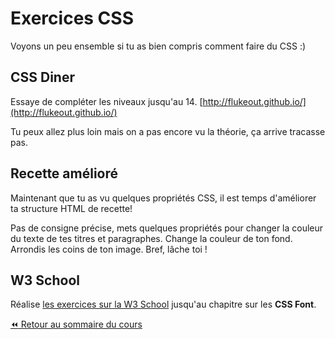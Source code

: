# Exercices CSS

Voyons un peu ensemble si tu as bien compris comment faire du CSS :)

## CSS Diner

Essaye de compléter les niveaux jusqu'au 14.
[http://flukeout.github.io/](http://flukeout.github.io/)

Tu peux allez plus loin mais on a pas encore vu la théorie, ça arrive tracasse pas.

## Recette amélioré

Maintenant que tu as vu quelques propriétés CSS, il est temps d'améliorer ta structure HTML de recette!

Pas de consigne précise, mets quelques propriétés pour changer la couleur du texte de tes titres et paragraphes. Change la couleur de ton fond. Arrondis les coins de ton image. Bref, lâche toi !

## W3 School

Réalise [les exercices sur la W3 School](https://www.w3schools.com/css/exercise.asp) jusqu'au chapitre sur les **CSS Font**.

[:rewind: Retour au sommaire du cours](./README.md#table-des-matières)
